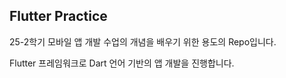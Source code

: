 ## Flutter Practice

25-2학기 모바일 앱 개발 수업의 개념을 배우기 위한 용도의 Repo입니다.

Flutter 프레임워크로 Dart 언어 기반의 앱 개발을 진행합니다.

